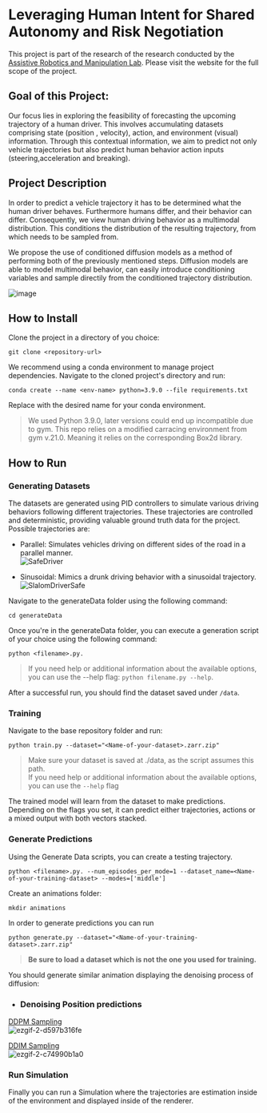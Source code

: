 # Leveraging Human Intent for Shared Autonomy and Risk Negotiation
This project is part of the research of the research conducted by the [Assistive Robotics and Manipulation Lab](https://arm.stanford.edu/research/leveraging-human-intent-shared-autonomy). Please visit the website for the full scope of the project.

## Goal of this Project:

Our focus lies in exploring the feasibility of forecasting the upcoming trajectory of a human driver. This involves accumulating datasets comprising state (position , velocity), action, and environment (visual) information. Through this contextual information, we aim to predict not only vehicle trajectories but also predict human behavior action inputs (steering,acceleration and breaking).


## Project Description
In order to predict a vehicle trajectory it has to be determined what the human driver behaves. Furthermore humans differ, and their behavior can differ. Consequently, we view human driving behavior as a multimodal distribution. This conditions the distribution of the resulting trajectory, from which needs to be sampled from. 

We propose the use of conditioned diffusion models as a method of performing both of the previously mentioned steps. Diffusion models are able to model multimodal behavior, can easily introduce conditioning variables and sample directily from the conditioned trajectory distribution. 

![image](https://github.com/rafaelsoStanford/State_Policy_DiffusionModel/assets/130123073/d0f50da3-fe63-4367-8153-ebed1eab75d0)

##  How to Install
Clone the project in a directory of you choice:
```console
git clone <repository-url>
```
We recommend using a conda environment to manage project dependencies. Navigate to the cloned project's directory and run:
```console
conda create --name <env-name> python=3.9.0 --file requirements.txt
```
Replace <env-name> with the desired name for your conda environment.

>  We used Python 3.9.0, later versions could end up incompatible due to gym.
>  This repo relies on a modified carracing environment from gym v.21.0. Meaning it relies on the corresponding Box2d library.

## How to Run

### Generating Datasets

The datasets are generated using PID controllers to simulate various driving behaviors following different trajectories. These trajectories are controlled and deterministic, providing valuable ground truth data for the project.
Possible trajectories are:
    
- Parallel: Simulates vehicles driving on different sides of the road in a parallel manner.\
![SafeDriver](https://github.com/rafaelsoStanford/State_Policy_DiffusionModel/assets/130123073/ff83bbab-d324-405f-b2ab-8469a6ebfb3a)

- Sinusoidal: Mimics a drunk driving behavior with a sinusoidal trajectory.\
![SlalomDriverSafe](https://github.com/rafaelsoStanford/State_Policy_DiffusionModel/assets/130123073/b851ca09-a1ef-4f0d-99af-eb49c7f63393)


Navigate to the generateData folder using the following command:

```console
cd generateData
```

Once you're in the generateData folder, you can execute a generation script of your choice using the following command: 
```console
python <filename>.py. 
```
> If you need help or additional information about the available options, you can use the --help flag: `python filename.py --help`. 

After a successful run, you should find the dataset saved under `/data`.

### Training
Navigate to the base repository folder and run:
```console
python train.py --dataset="<Name-of-your-dataset>.zarr.zip"
```
> Make sure your dataset is saved at ./data, as the script assumes this path. \
> If you need help or additional information about the available options, you can use the `--help` flag

The trained model will learn from the dataset to make predictions. Depending on the flags you set, it can predict either trajectories, actions or a mixed output with both vectors stacked.

### Generate Predictions
Using the Generate Data scripts, you can create a testing trajectory.
```console
python <filename>.py. --num_episodes_per_mode=1 --dataset_name=<Name-of-your-training-dataset> --modes=['middle']
```
Create an animations folder:
```console
mkdir animations
```

In order to generate predictions you can run 
```console
python generate.py --dataset="<Name-of-your-training-dataset>.zarr.zip"
```
> **Be sure to load a dataset which is not the one you used for training.**

You should generate similar animation displaying the denoising process of diffusion: 
- ### Denoising Position predictions
[DDPM Sampling](https://arxiv.org/abs/2006.11239) \
![ezgif-2-d597b316fe](https://github.com/rafaelsoStanford/State_Policy_DiffusionModel/assets/130123073/d79dccfc-5b39-49c8-b06a-646e04a8186f) 

[DDIM Sampling](https://arxiv.org/abs/2010.02502) \
![ezgif-2-c74990b1a0](https://github.com/rafaelsoStanford/State_Policy_DiffusionModel/assets/130123073/b02db002-237d-4433-af4a-ef296ad2de73) 




### Run Simulation

Finally you can run a Simulation where the trajectories are estimation inside of the environment and displayed inside of the renderer.


